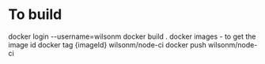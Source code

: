 # To build
docker login --username=wilsonm
docker build .
docker images - to get the image id
docker tag {imageId} wilsonm/node-ci
docker push wilsonm/node-ci